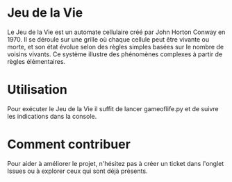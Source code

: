 # Jeu de la Vie
Le Jeu de la Vie est un automate cellulaire créé par John Horton Conway en 1970. Il se déroule sur une grille où chaque cellule peut être vivante ou morte, et son état évolue selon des règles simples basées sur le nombre de voisins vivants. Ce système illustre des phénomènes complexes à partir de règles élémentaires.

# Utilisation
Pour exécuter le Jeu de la Vie il suffit de lancer gameoflife.py et de suivre les indications dans la console.

# Comment contribuer
Pour aider à améliorer le projet, n'hésitez pas à créer un ticket dans l'onglet Issues ou à explorer ceux qui sont déjà présents.